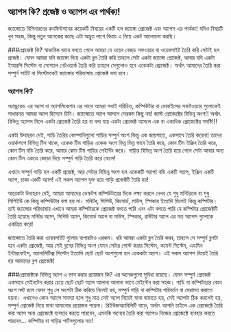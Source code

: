 ## অ্যাপস কি? প্রজেক্ট ও অ্যাপস এর পার্থক্য!
জ্যাঙ্গোতে বিগিনারদের কনফিউশনের কয়েকটি বিষয়ের একটি হল জ্যাঙ্গো প্রোজেক্ট এবং অ্যাপস এর পার্থক্য! যদিও বিষয়টি খুব সহজ, কিন্তু নতুন অনেকের কাছে এটা অদ্ভুত লাগে বিধায় এ নিয়ে একট আলোচনা করছি।

###প্রোজেক্ট কি?
স্বাভাবিক ভাবে বলতে গেলে আমরা যে ওয়েব বেজ্‌ড সফওয়ার বা ওয়েবসাইট তৈরি করি সেটাই হল প্রজেক্ট। যেমন আমরা যদি জ্যাঙ্গো দিয়ে একটা ব্লগ তৈরি করি তাহলে সেটা একটা জ্যাঙ্গো প্রোজেক্ট, আবার যদি একটা ইআরপি সিস্টেম বা সোশ্যাল নেটওয়ার্ক তৈরি করি তাহলে সেগুলোও হবে একেকটা প্রোজেক্ট।
অর্থাৎ আমাদের তৈরি করা সম্পুর্ন সাইট বা সিস্টেমকেই জ্যাঙ্গোর পরিভাষায় প্রোজেক্ট বলা হবে।

### অ্যাপস কি?
অ্যান্ড্রয়েড এর অ্যাপ বা অ্যাপলিকেশন এর সাথে আমরা সবাই পরিচিত, কম্পিউটার বা মোবাইলের সফটওয়্যার গুলোকেই সাধারনত আমরা অ্যাপ হিসেবে চিনি। জ্যাঙ্গোতে অ্যাপ আসলে সেরকম কিছু নয়! জাস্ট প্রোজেক্টের বিভিন্ন অংশ!! অর্থাৎ বিভিন্ন অ্যাপস মিলে একটা প্রোজেক্ট তৈরি হয় বা বলা যায় একটা প্রোজেক্ট আসলে এক বা একাধিক প্রোজেক্টের সমষ্টি!!!

একটা উদাহরন দেই, গাড়ি তৈরির কোম্পানিগুলো গাড়ির সম্পুর্ন অংশ কিন্তু এক জায়গাতে, একসাথে তৈরি করেনা! তাদের ওয়ার্কশপে বিভিন্ন টিম থাকে, একেক টিম গাড়ির একেক অংশ ভিন্ন ভিন্ন ভাবে তৈরি করে, কোন টিম ইঞ্জিন তৈরি করে, কোন টিম বডি তৈরি করে, আবার কোন টিম গাড়ির পেইন্টিং করে। গাড়ির বিভিন্ন অংশ তৈরি হয়ে গেলে সেটা আবার অন্য কোন টিম একত্রে জোড়া দিয়ে সম্পুর্ন গাড়ি তৈরি করে ফেলে!

এখানে সম্পুর্ন গাড়ি হল একটি প্রজেক্ট, আর সেটার বিভিন্ন অংশ হল একেকটি অ্যাপ! বডি একটি অ্যাপ, ইঞ্জিন একটি অ্যাপ, চাকা একটি অ্যাপ! এই সকল অ্যাপস যুক্ত হয়ে গাড়ি প্রজেক্টটি তৈরি হয়!

আরেকটা উদাহরন দেই, আমরা আমাদের ডেস্কটপ কম্পিউটারের দিকে লক্ষ্য করলে দেখব যে শুধু মনিটরকে বা শুধু সিপিইউ কে কিন্তু কম্পিউটার বলা হয় না। মনিটর, সিপিউ, কিবোর্ড, মাউস, স্পিকার ইত্যাদি মিলেই কিন্তু কম্পিটার। তাই জ্যাঙ্গোর পরিভাষায় এখানে আমরা কম্পিটারকে প্রোজেক্ট বলতে পারি এবং এটা বলতে পারি যে কম্পিটার প্রোজেক্টটি তৈরি হয়েছে মনিটর অ্যাপ, সিপিউ অ্যাপ, কিবোর্ড অ্যাপ বা মাউস, স্পিকার, রাউটার অ্যাপ এর মত অ্যাপস গুলোকে একত্রিত করে!

জ্যাঙ্গোতে তৈরি করা ওয়েবসাইট গুলোর ব্যপারটাও এরকম। ধরি আমরা একটা ব্লগ তৈরি করব, তাহলে সে সম্পুর্ন ব্লগটা হবে একটা প্রোজেক্ট, আর সেই ব্লগের বিভিন্ন অংশ যেমন সেটার পোস্ট করার সিস্টেম, কমেন্ট সিস্টেম, এডমিন ইন্টারফেইস, অ্যানালিটিক্স সিস্টেম ইত্যাদি ছোট ছোট অংশগুলো হল একেকটা অ্যাপ। এই সকল অ্যাপস নিয়েই তৈরি হয় আমাদের ব্লগ প্রোজেক্ট!

###প্রোজেক্টকে বিভিন্ন অ্যাপ এ ভাগ করার প্রয়োজন কি?
এর অনেকগুলো সুবিধা রয়েছে। যেমন সম্পুর্ন প্রোজেক্ট একসাথে মেইনটেন করার চেয়ে ছোট ছোট অ্যাপ আলাদা আলাদা ভাবে মেইন্টেন করা সহজ।
গাড়ি বা কম্পিটারের কোন অংশ নস্ট হলে যেমন শুধু সে অংশটা ঠিক করিয়ে নিলেই হয়, সম্পুর্ন গাড়ি বা কম্পিটার পরিবর্তন বা মেরামত করাতে হয়না।  এখানেও কোন অ্যাপে সমস্যা হলে শুধু মাত্র সেই অ্যাপ নিয়েই মাথা ঘামাতে হয়, সেই অ্যাপটা ঠিক করলেই হয়, সম্পুর্ন প্রোজেক্ট নিয়ে মাথা ঘামানোর প্রয়োজন পরেনা।
রিইউজঅ্যাবিলিটি বাড়ে, অর্থাৎ আপনি চাইলে এক প্রোজেক্টে তৈরি করা অ্যাপ অন্য প্রোজেক্টে ব্যবহার করতে পারবেন, এমনকি অন্যের তৈরি করা অ্যাপও নিজের প্রোজেক্টে ব্যবহার করতে পারবেন... কম্পিটার বা গাড়ির পার্টসগুলোর মত!
